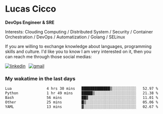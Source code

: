 # Lucas Cicco

**DevOps Engineer & SRE**

Interests: Clouding Computing / Distributed System / Security / Container Orchestration / DevOps / Automatization / Golang / SELinux

If you are willing to exchange knowledge about languages, programming skills and culture. I'd like you to know I am very interested on it, then you can reach me through those social medias:

<div style="display: flex; align-items: center; gap: 10px;">
  <a href="https://www.linkedin.com/in/lucas-vitor-de-cicco" target="_blank">
    <img
      src="https://img.shields.io/badge/-LinkedIn-%230077B5?style=for-the-badge&logo=linkedin&logoColor=white"
      alt="linkedin"
      target="_blank" 
    />
  </a>
  <a href="mailto:lucasvitorx1@gmail.com">
      <img
        src="https://img.shields.io/badge/-Gmail-%23333?style=for-the-badge&logo=gmail&logoColor=white"
        alt="gmail"
        target="_blank"
      />
  </a>
</div>

### My wakatime in the last days

<!--START_SECTION:waka-->

```txt
Lua                4 hrs 30 mins   █████████████▒░░░░░░░░░░░   52.97 %
Python             1 hr 49 mins    █████▒░░░░░░░░░░░░░░░░░░░   21.38 %
Bash               56 mins         ██▓░░░░░░░░░░░░░░░░░░░░░░   11.01 %
Other              25 mins         █▒░░░░░░░░░░░░░░░░░░░░░░░   05.06 %
YAML               13 mins         ▓░░░░░░░░░░░░░░░░░░░░░░░░   02.67 %
```

<!--END_SECTION:waka-->
